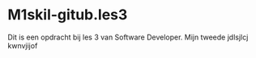 # M1skil-gitub.les3
Dit is een opdracht bij les 3 van Software Developer.
Mijn tweede 
jdlsjlcj
kwnvjijof